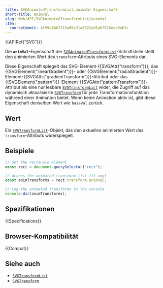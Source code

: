 ```yaml
---
title: SVGAnimatedTransformList.animVal Eigenschaft
short-title: animVal
slug: Web/API/SVGAnimatedTransformList/animVal
l10n:
  sourceCommit: 4f59a1b67315a09e31a0521eb5a6f976ece9ab3c
---
```


{{APIRef("SVG")}}

Die **`animVal`**-Eigenschaft der [`SVGAnimatedTransformList`](/de/docs/Web/API/SVGAnimatedTransformList)-Schnittstelle stellt den animierten Wert des `transform`-Attributs eines SVG-Elements dar.

Diese Eigenschaft spiegelt das SVG-Element-{{SVGAttr("transform")}}, das {{SVGElement("linearGradient")}}- oder {{SVGElement("radialGradient")}}-Element-{{SVGAttr("gradientTransform")}}-Attribut oder das {{SVGElement("pattern")}}-Element-{{SVGAttr("patternTransform")}}-Attribut als eine nur lesbare [`SVGTransformList`](/de/docs/Web/API/SVGTransformList) wider, die Zugriff auf das dynamisch aktualisierte [`SVGTransform`](/de/docs/Web/API/SVGTransform) für jede Transformationsfunktion während einer Animation bietet. Wenn keine Animation aktiv ist, gibt diese Eigenschaft denselben Wert wie `baseVal` zurück.

## Wert

Ein [`SVGTransformList`](/de/docs/Web/API/SVGTransformList)-Objekt, das den aktuellen animierten Wert des `transform`-Attributs widerspiegelt.

## Beispiele

```js
// Get the rectangle element
const rect = document.querySelector("rect");

// Access the animated transform list (if any)
const animTransforms = rect.transform.animVal;

// Log the animated transforms to the console
console.dir(animTransforms);
```

## Spezifikationen

{{Specifications}}

## Browser-Kompatibilität

{{Compat}}

## Siehe auch

- [`SVGTransformList`](/de/docs/Web/API/SVGTransformList)
- [`SVGTransform`](/de/docs/Web/API/SVGTransform)
